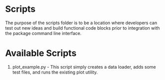 # Scripts

The purpose of the scripts folder is to be a location where developers can test out new ideas and
build functional code blocks prior to integration with the package command line interface.

# Available Scripts

1. plot_example.py - This script simply creates a data loader, adds some test files, and runs the
   existing plot utility.
